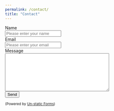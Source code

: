 ```yaml
---
permalink: /contact/
title: "Contact"
---
```


<form method="post" action="https://forms.un-static.com/forms/1e3a3e8aed2fddfc9362999512a562b0cfd60911">
  <div class="form-group row">
    <label for="inputName" class="col-sm-2 col-form-label">Name</label>
    <div class="col-sm-10">
      <input type="text" class="form-control" id="inputName" placeholder="Please enter your name" name="Name">
    </div>
  </div>
  <div class="form-group row">
    <label for="inputEmail" class="col-sm-2 col-form-label">Email</label>
    <div class="input-group col-sm-10">
      <input type="email" class="form-control" id="inputEmail" name="Email" placeholder="Please enter your email">
    </div>
  </div>
  <div class="form-group row">
    <label for="inputMessage" class="col-sm-2 col-form-label">Message</label>
    <div class="col-sm-10">
      <textarea name="Message" cols="40" rows="8" class="form-control"></textarea>
    </div>
  </div>

  <div class="form-group row">
    <div class="g-recaptcha" data-sitekey="6Lc_tockAAAAAHkS6NlAZstP1GBkChBs9pyjXE7o"></div>
  </div>

  <div class="form-group row">
    <div class="col-sm-10">
      <button type="submit" class="btn btn-primary">Send</button>
    </div>
  </div>
  <div class="text-center">
    <p><small>(Powered by <a rel="nofollow" href="Un-static Forms">Un-static Forms</a>)</small></p>
  </div>
</form>